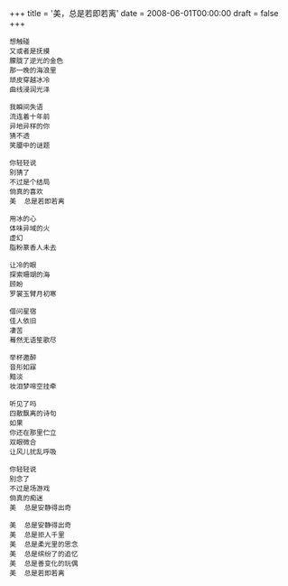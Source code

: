 +++
title = '美，总是若即若离'
date = 2008-06-01T00:00:00
draft = false
+++

```text
想触碰
又或者是抚摸
朦胧了逆光的金色
那一晚的海浪里
顽皮穿越冰冷
曲线浸润光泽

我瞬间失语
流连着十年前
异地异样的你
猜不透
笑靥中的谜题

你轻轻说
别猜了
不过是个结局
倘真的喜欢
美  总是若即若离

用冰的心
体味异域的火
虚幻
脂粉篆香人未去

让冷的眼
探索珊瑚的海
顾盼
罗裳玉臂月初寒

借问星宿
佳人依旧
凄苦
蓦然无语笙歌尽

举杯邀醉
音形如寐
黯淡
妆泪梦啼空挂牵
        
听见了吗
四散飘离的诗句
如果
你还在那里伫立
双眼微合
让风儿扰乱呼吸

你轻轻说
别念了
不过是场游戏
倘真的痴迷
美  总是安静得出奇

美  总是安静得出奇
美  总是拒人千里
美  总是柔光里的思念
美  总是缤纷了的追忆
美  总是善变化的玩偶
美  总是若即若离
```
